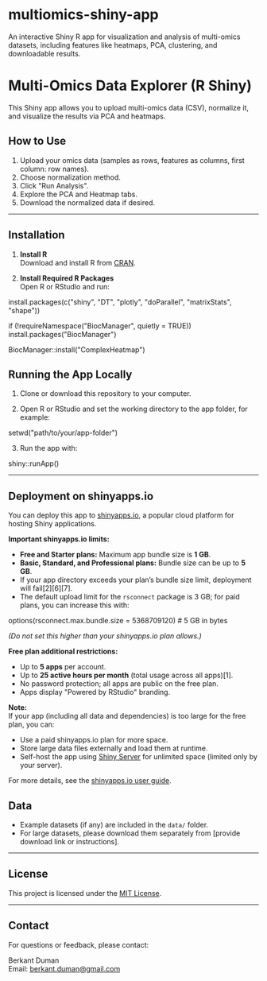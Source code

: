# multiomics-shiny-app
An interactive Shiny R app for visualization and analysis of multi-omics datasets, including features like heatmaps, PCA, clustering, and downloadable results.

# Multi-Omics Data Explorer (R Shiny)

This Shiny app allows you to upload multi-omics data (CSV), normalize it, and visualize the results via PCA and heatmaps.

## How to Use

1. Upload your omics data (samples as rows, features as columns, first column: row names).
2. Choose normalization method.
3. Click "Run Analysis".
4. Explore the PCA and Heatmap tabs.
5. Download the normalized data if desired.

---

## Installation

1. **Install R**  
   Download and install R from [CRAN](https://cran.r-project.org/).

2. **Install Required R Packages**  
   Open R or RStudio and run:

install.packages(c("shiny", "DT", "plotly", "doParallel", "matrixStats", "shape"))

if (!requireNamespace("BiocManager", quietly = TRUE))
install.packages("BiocManager")

BiocManager::install("ComplexHeatmap")



## Running the App Locally

1. Clone or download this repository to your computer.

2. Open R or RStudio and set the working directory to the app folder, for example:

setwd("path/to/your/app-folder")

3. Run the app with:

shiny::runApp()

---

## Deployment on shinyapps.io

You can deploy this app to [shinyapps.io](https://www.shinyapps.io/), a popular cloud platform for hosting Shiny applications.

**Important shinyapps.io limits:**

- **Free and Starter plans:** Maximum app bundle size is **1 GB**.
- **Basic, Standard, and Professional plans:** Bundle size can be up to **5 GB**.
- If your app directory exceeds your plan’s bundle size limit, deployment will fail[2][6][7].
- The default upload limit for the `rsconnect` package is 3 GB; for paid plans, you can increase this with:

options(rsconnect.max.bundle.size = 5368709120) # 5 GB in bytes

*(Do not set this higher than your shinyapps.io plan allows.)*

**Free plan additional restrictions:**
- Up to **5 apps** per account.
- Up to **25 active hours per month** (total usage across all apps)[1].
- No password protection; all apps are public on the free plan.
- Apps display "Powered by RStudio" branding.

**Note:**  
If your app (including all data and dependencies) is too large for the free plan, you can:
- Use a paid shinyapps.io plan for more space.
- Store large data files externally and load them at runtime.
- Self-host the app using [Shiny Server](https://posit.co/download/shiny-server/) for unlimited space (limited only by your server).

For more details, see the [shinyapps.io user guide](https://docs.posit.co/shinyapps.io/guide/applications/).

## Data

- Example datasets (if any) are included in the `data/` folder.
- For large datasets, please download them separately from [provide download link or instructions].

---

## License

This project is licensed under the [MIT License](LICENSE).

---

## Contact

For questions or feedback, please contact:

Berkant Duman  
Email: berkant.duman@gmail.com  


